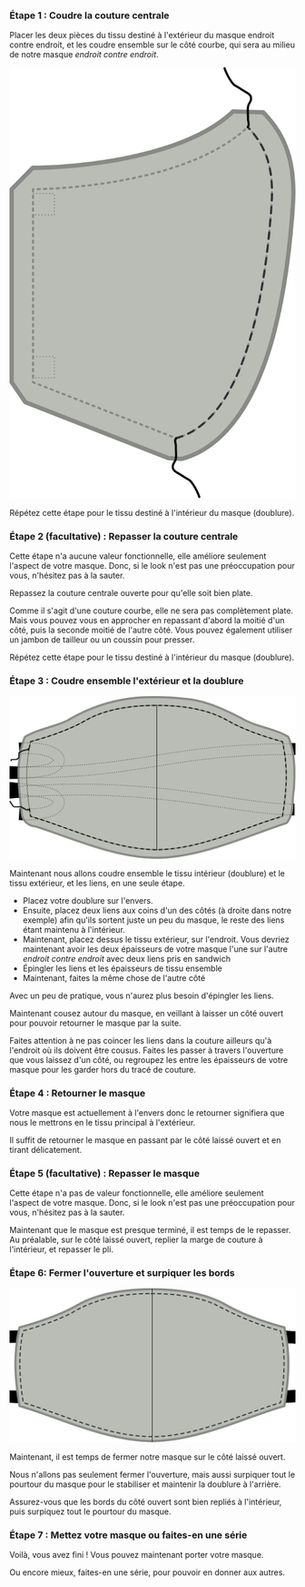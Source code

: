 ### Étape 1 : Coudre la couture centrale

Placer les deux pièces du tissu destiné à l'extérieur du masque endroit contre endroit, et les coudre ensemble sur le côté courbe, qui sera au milieu de notre masque *endroit contre endroit*.

![Coudre la couture centrale](step1.svg)

<Note>Répétez cette étape pour le tissu destiné à l'intérieur du masque (doublure).</Note>

### Étape 2 (facultative) : Repasser la couture centrale

<Note>

Cette étape n'a aucune valeur fonctionnelle, elle améliore seulement l'aspect de votre masque.
Donc, si le look n'est pas une préoccupation pour vous, n'hésitez pas à la sauter.

</Note>

Repassez la couture centrale ouverte pour qu'elle soit bien plate.

Comme il s'agit d'une couture courbe, elle ne sera pas complètement plate. Mais vous pouvez vous en approcher en repassant d'abord la moitié d'un côté, puis la seconde moitié de l'autre côté. Vous pouvez également utiliser un jambon de tailleur ou un coussin pour presser.

<Note>Répétez cette étape pour le tissu destiné à l'intérieur du masque (doublure).</Note>

### Étape 3 : Coudre ensemble l'extérieur et la doublure

![Assemblez le tissus extérieur et la doublure](step3.svg)

Maintenant nous allons coudre ensemble le tissu intérieur (doublure) et le tissu extérieur, et les liens, en une seule étape.

-   Placez votre doublure sur l'envers.
-   Ensuite, placez deux liens aux coins d'un des côtés (à droite dans notre exemple) afin qu'ils sortent juste un peu du masque, le reste des liens étant maintenu à l'intérieur.
-   Maintenant, placez dessus le tissu extérieur, sur l'endroit. Vous devriez maintenant avoir les deux épaisseurs de votre masque l'une sur l'autre *endroit contre endroit* avec deux liens pris en sandwich
-   Épingler les liens et les épaisseurs de tissu ensemble
-   Maintenant, faites la même chose de l'autre côté

<Tip>

Avec un peu de pratique, vous n'aurez plus besoin d'épingler les liens.

</Tip>

Maintenant cousez autour du masque, en veillant à laisser un côté ouvert pour pouvoir retourner le masque par la suite.

<Warning>

Faites attention à ne pas coincer les liens dans la couture ailleurs qu'à l'endroit où ils doivent être cousus.
Faites les passer à travers l'ouverture que vous laissez d'un côté, ou regroupez les entre les épaisseurs de votre masque pour les garder hors du tracé de couture.

</Warning>

### Étape 4 : Retourner le masque

Votre masque est actuellement à l'envers donc le retourner signifiera que nous le mettrons en le tissu principal à l'extérieur.

Il suffit de retourner le masque en passant par le côté laissé ouvert et en tirant délicatement.

### Étape 5 (facultative) : Repasser le masque

<Note>

Cette étape n'a pas de valeur fonctionnelle, elle améliore seulement l'aspect de votre masque.
Donc, si le look n'est pas une préoccupation pour vous, n'hésitez pas à la sauter.

</Note>

Maintenant que le masque est presque terminé, il est temps de le repasser. Au préalable, sur le côté laissé ouvert, replier la marge de couture à l'intérieur, et repasser le pli.

### Étape 6: Fermer l'ouverture et surpiquer les bords

![Surpiquez autour du masque](step6.svg)

Maintenant, il est temps de fermer notre masque sur le côté laissé ouvert.

Nous n'allons pas seulement fermer l'ouverture, mais aussi surpiquer tout le pourtour du masque pour le stabiliser et maintenir la doublure à l'arrière.

Assurez-vous que les bords du côté ouvert sont bien repliés à l'intérieur, puis surpiquez tout le pourtour du masque.

### Étape 7 : Mettez votre masque ou faites-en une série

Voilà, vous avez fini ! Vous pouvez maintenant porter votre masque.

Ou encore mieux, faites-en une série, pour pouvoir en donner aux autres.
